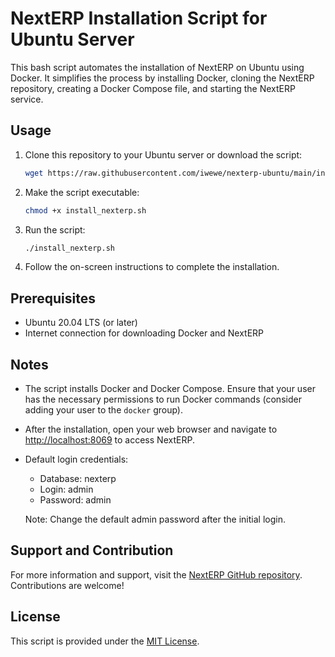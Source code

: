 # NextERP Installation Script for Ubuntu Server

This bash script automates the installation of NextERP on Ubuntu using Docker. It simplifies the process by installing Docker, cloning the NextERP repository, creating a Docker Compose file, and starting the NextERP service.

## Usage

1. Clone this repository to your Ubuntu server or download the script:

    ```bash
    wget https://raw.githubusercontent.com/iwewe/nexterp-ubuntu/main/install_nexterp.sh
    ```

2. Make the script executable:

    ```bash
    chmod +x install_nexterp.sh
    ```

3. Run the script:

    ```bash
    ./install_nexterp.sh
    ```

4. Follow the on-screen instructions to complete the installation.

## Prerequisites

- Ubuntu 20.04 LTS (or later)
- Internet connection for downloading Docker and NextERP

## Notes

- The script installs Docker and Docker Compose. Ensure that your user has the necessary permissions to run Docker commands (consider adding your user to the `docker` group).

- After the installation, open your web browser and navigate to [http://localhost:8069](http://localhost:8069) to access NextERP.

- Default login credentials:
  - Database: nexterp
  - Login: admin
  - Password: admin

  Note: Change the default admin password after the initial login.

## Support and Contribution

For more information and support, visit the [NextERP GitHub repository](https://github.com/nexterp/nexterp). Contributions are welcome!

## License

This script is provided under the [MIT License](LICENSE).
